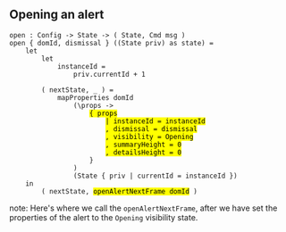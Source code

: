 ##  Opening an alert

<pre><code class="elm" data-trim data-noescape>open : Config -> State -> ( State, Cmd msg )
open { domId, dismissal } ((State priv) as state) =
    let
        let
            instanceId =
                priv.currentId + 1

        ( nextState, _ ) =
            mapProperties domId
                (\props ->
                    <mark>{ props</mark>
                        <mark>| instanceId = instanceId</mark>
                        <mark>, dismissal = dismissal</mark>
                        <mark>, visibility = Opening</mark>
                        <mark>, summaryHeight = 0</mark>
                        <mark>, detailsHeight = 0</mark>
                    }
                )
                (State { priv | currentId = instanceId })
    in
        ( nextState, <mark>openAlertNextFrame domId</mark> )
</code></pre>

note:
Here's where we call the `openAlertNextFrame`, after we have set the properties of the alert
to the `Opening` visibility state.
